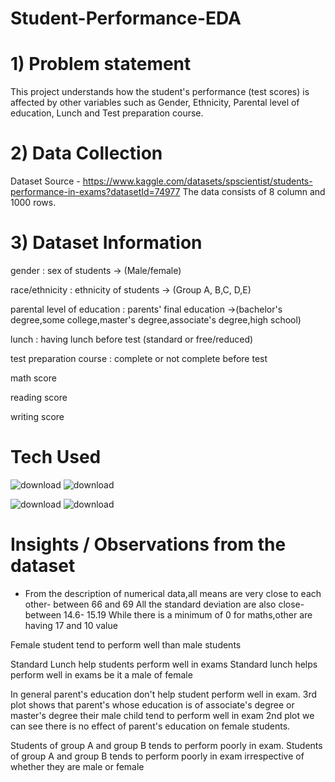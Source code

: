 # Student-Performance-EDA


# 1) Problem statement
This project understands how the student's performance (test scores) is affected by other variables such as Gender, Ethnicity, Parental level of education, Lunch and Test preparation course.


# 2) Data Collection
Dataset Source - https://www.kaggle.com/datasets/spscientist/students-performance-in-exams?datasetId=74977
The data consists of 8 column and 1000 rows.


# 3) Dataset Information

gender : sex of students -> (Male/female)

race/ethnicity : ethnicity of students -> (Group A, B,C, D,E)

parental level of education : parents' final education ->(bachelor's degree,some college,master's degree,associate's degree,high school)

lunch : having lunch before test (standard or free/reduced)

test preparation course : complete or not complete before test

math score

reading score

writing score


# Tech Used
![download](https://github.com/user-attachments/assets/18e9a6fb-c2e0-4fb7-bfd2-4c70893685b5)      ![download](https://github.com/user-attachments/assets/ac7fc584-ae5a-464d-8597-737d67836351)

![download](https://github.com/user-attachments/assets/56b9cf67-e3c4-4e9d-a394-62eb0f66b196)      ![download](https://github.com/user-attachments/assets/e25cc735-9721-46ee-93f2-f26b270d2a51)



# Insights / Observations from the dataset

* From the description of numerical data,all means are very close to each other- between 66 and 69
All the standard deviation are also close- between 14.6- 15.19
While there is a minimum of 0 for maths,other are having 17 and 10 value


Female student tend to perform well than male students

Standard Lunch help students perform well in exams
Standard lunch helps perform well in exams be it a male of female


In general parent's education don't help student perform well in exam.
3rd plot shows that parent's whose education is of associate's degree or master's degree their male child tend to perform well in exam
2nd plot we can see there is no effect of parent's education on female students.

Students of group A and group B tends to perform poorly in exam.
Students of group A and group B tends to perform poorly in exam irrespective of whether they are male or female





